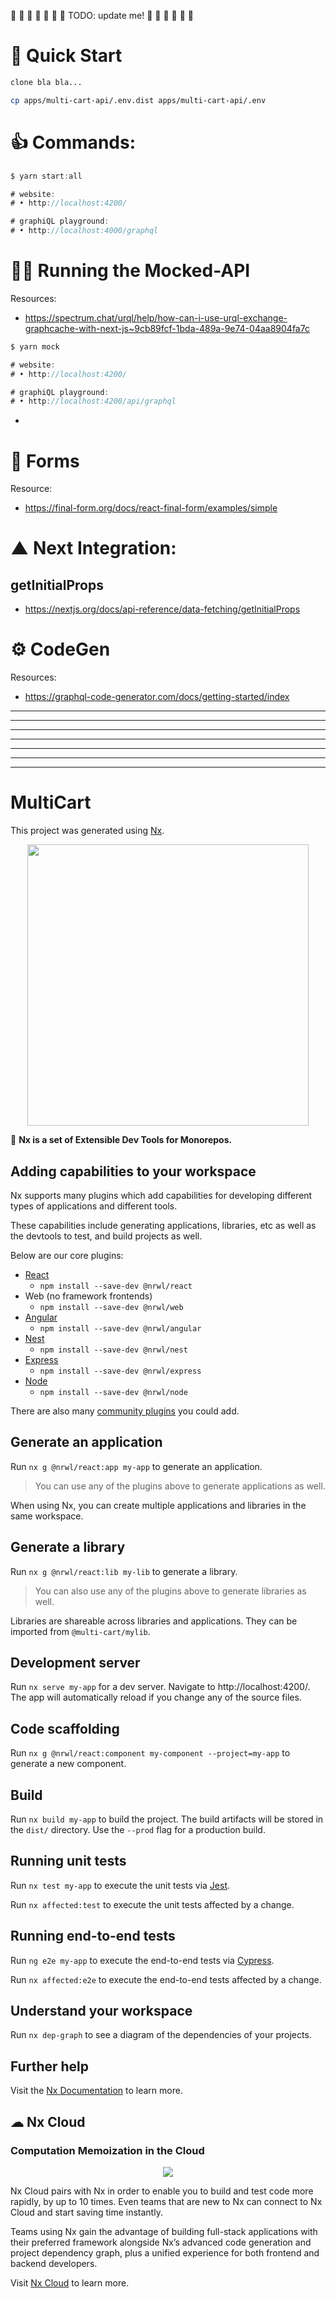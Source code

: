🔴 🔴 🔴 🔴 🔴 🔴 
🔴 TODO: update me!
🔴 🔴 🔴 🔴 🔴 🔴 

# 🎢 Quick Start

```bash
clone bla bla...

cp apps/multi-cart-api/.env.dist apps/multi-cart-api/.env
```


# 👍 Commands: 

```js
$ yarn start:all

# website: 
# • http://localhost:4200/

# graphiQL playground: 
# • http://localhost:4000/graphql
```


# 🏃‍♂️ Running the Mocked-API

Resources:
- https://spectrum.chat/urql/help/how-can-i-use-urql-exchange-graphcache-with-next-js~9cb89fcf-1bda-489a-9e74-04aa8904fa7c


```js
$ yarn mock

# website: 
# • http://localhost:4200/

# graphiQL playground: 
# • http://localhost:4200/api/graphql
```




- 

# 👔 Forms

Resource:
- https://final-form.org/docs/react-final-form/examples/simple


# ▲ Next Integration:

## getInitialProps
- https://nextjs.org/docs/api-reference/data-fetching/getInitialProps



# ⚙ CodeGen

Resources:
- https://graphql-code-generator.com/docs/getting-started/index





* * * * *
* * * * *
* * * * *
* * * * *
* * * * *
* * * * *
* * * * *

# MultiCart

This project was generated using [Nx](https://nx.dev).

<p align="center"><img src="https://raw.githubusercontent.com/nrwl/nx/master/images/nx-logo.png" width="450"></p>

🔎 **Nx is a set of Extensible Dev Tools for Monorepos.**

## Adding capabilities to your workspace

Nx supports many plugins which add capabilities for developing different types of applications and different tools.

These capabilities include generating applications, libraries, etc as well as the devtools to test, and build projects as well.

Below are our core plugins:

- [React](https://reactjs.org)
  - `npm install --save-dev @nrwl/react`
- Web (no framework frontends)
  - `npm install --save-dev @nrwl/web`
- [Angular](https://angular.io)
  - `npm install --save-dev @nrwl/angular`
- [Nest](https://nestjs.com)
  - `npm install --save-dev @nrwl/nest`
- [Express](https://expressjs.com)
  - `npm install --save-dev @nrwl/express`
- [Node](https://nodejs.org)
  - `npm install --save-dev @nrwl/node`

There are also many [community plugins](https://nx.dev/nx-community) you could add.

## Generate an application

Run `nx g @nrwl/react:app my-app` to generate an application.

> You can use any of the plugins above to generate applications as well.

When using Nx, you can create multiple applications and libraries in the same workspace.

## Generate a library

Run `nx g @nrwl/react:lib my-lib` to generate a library.

> You can also use any of the plugins above to generate libraries as well.

Libraries are shareable across libraries and applications. They can be imported from `@multi-cart/mylib`.

## Development server

Run `nx serve my-app` for a dev server. Navigate to http://localhost:4200/. The app will automatically reload if you change any of the source files.

## Code scaffolding

Run `nx g @nrwl/react:component my-component --project=my-app` to generate a new component.

## Build

Run `nx build my-app` to build the project. The build artifacts will be stored in the `dist/` directory. Use the `--prod` flag for a production build.

## Running unit tests

Run `nx test my-app` to execute the unit tests via [Jest](https://jestjs.io).

Run `nx affected:test` to execute the unit tests affected by a change.

## Running end-to-end tests

Run `ng e2e my-app` to execute the end-to-end tests via [Cypress](https://www.cypress.io).

Run `nx affected:e2e` to execute the end-to-end tests affected by a change.

## Understand your workspace

Run `nx dep-graph` to see a diagram of the dependencies of your projects.

## Further help

Visit the [Nx Documentation](https://nx.dev) to learn more.



## ☁ Nx Cloud

### Computation Memoization in the Cloud

<p align="center"><img src="https://raw.githubusercontent.com/nrwl/nx/master/images/nx-cloud-card.png"></p>

Nx Cloud pairs with Nx in order to enable you to build and test code more rapidly, by up to 10 times. Even teams that are new to Nx can connect to Nx Cloud and start saving time instantly.

Teams using Nx gain the advantage of building full-stack applications with their preferred framework alongside Nx’s advanced code generation and project dependency graph, plus a unified experience for both frontend and backend developers.

Visit [Nx Cloud](https://nx.app/) to learn more.
